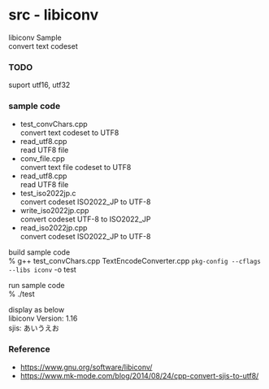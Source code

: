 src - libiconv
===============

libiconv Sample <br/>
convert text codeset <br/>

###  TODO
suport utf16, utf32 <br/>


### sample code
- test_convChars.cpp <br/>
convert text codeset to UTF8 <br/>
- read_utf8.cpp <br/>
read UTF8 file <br/>
- conv_file.cpp <br/>
convert text file codeset to UTF8 <br/>
- read_utf8.cpp <br/>
read UTF8 file <br/>
- test_iso2022jp.c <br/>
convert codeset ISO2022_JP to UTF-8 <br/>
- write_iso2022jp.cpp <br/>
convert codeset UTF-8 to ISO2022_JP  <br/>
- read_iso2022jp.cpp <br/>
convert codeset ISO2022_JP to UTF-8 <br/>


build sample code <br/>
% g++ test_convChars.cpp TextEncodeConverter.cpp  `pkg-config --cflags --libs iconv`  -o test 


run sample code <br/>
%  ./test <br/>

display as below <br/>
libiconv Version: 1.16 <br/>
sjis: あいうえお <br/>



### Reference <br/>
- https://www.gnu.org/software/libiconv/
- https://www.mk-mode.com/blog/2014/08/24/cpp-convert-sjis-to-utf8/

